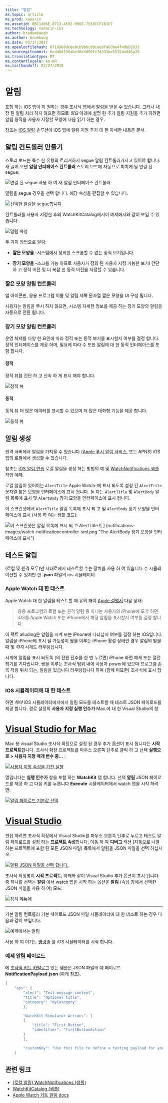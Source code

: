 ```yaml
---
title: "알림"
ms.topic: article
ms.prod: xamarin
ms.assetid: 0BC1306E-0713-4592-996E-7530CCF281E7
ms.technology: xamarin-ios
author: bradumbaugh
ms.author: brumbaug
ms.date: 03/17/2017
ms.openlocfilehash: 0f1d968dcee0cb9b6cd0cee8fa60be4f4dbb2833
ms.sourcegitcommit: 6cd40d190abe38edd50fc74331be15324a845a28
ms.translationtype: MT
ms.contentlocale: ko-KR
ms.lasthandoff: 02/27/2018
---
```

# <a name="notifications"></a>알림

포함 하는 iOS 앱이 지 원하는 경우 조사식 앱에서 알림을 받을 수 있습니다. 그러나 내장 된 알림 처리 하지 않으면 하므로 *필요* 아래에 설명 된 추가 알림 지원을 추가 하려면 알림 동작을 사용자 지정할 모양에 다음 읽기 하는 경우.

참조는 [iOS 알림](~/ios/platform/user-notifications/deprecated/index.md) 솔루션에 iOS 앱에 알림 지원 추가 대 한 자세한 내용은 문서.

## <a name="creating-notification-controllers"></a>알림 컨트롤러 만들기

스토리 보드는 특수 한 유형의 트리거하지 segue 알림 컨트롤러가지고 있어야 합니다. 새 끌어 오면 **알림 인터페이스 컨트롤러** 스토리 보드에 자동으로 미치게 될 연결 된 segue:

![](notifications-images/notification-storyboard1.png "연결 된 segue 사용 하 여 새 알림 인터페이스 컨트롤러")

알림을 segue 경우을 선택 합니다. 해당 속성을 편집할 수 있습니다.

![](notifications-images/notification-storyboard2.png "선택한 알림을 segue합니다")

컨트롤러를 사용자 지정한 후의 WatchKitCatalog에서이 예제에서와 같이 보일 수 있습니다.

![](notifications-images/notifications-segue.png "알림 속성")


두 가지 방법으로 알림:

- **짧은 모양을** -시스템에서 정의한 스크롤할 수 없는 정적 보기입니다.

- **장기 모양을** -스크롤 가능 하므로 사용자가 정의 된 사용자 지정 가능한 보기! 간단 하 고 정적 버전 및 더 복잡 한 동적 버전을 지정할 수 있습니다.

### <a name="short-look-notification-controller"></a>짧은 모양 알림 컨트롤러

앱 아이콘만, 응용 프로그램 이름 및 알림 제목 문자열 짧은 모양을 UI 구성 됩니다.

사용자는 알림을 무시 하지 않으면, 시스템 자세한 정보를 제공 하는 장기 모양의 알림을 자동으로 전환 됩니다.


### <a name="long-look-notification-controller"></a>장기 모양 알림 컨트롤러

운영 체제를 다양 한 요인에 따라 정적 또는 동적 보기를 표시할지 여부를 결정 합니다. 정적 인터페이스를 제공 하며, 필요에 따라 수 또한 알림에 대 한 동적 인터페이스를 포함 합니다.

#### <a name="static"></a>정적

정적 뷰를 간단 하 고 신속 하 게 표시 해야 합니다.

![](notifications-images/notification-static.png "정적 뷰")

#### <a name="dynamic"></a>동적

동적 뷰 더 많은 데이터를 표시할 수 있으며 더 많은 대화형 기능을 제공 합니다.

![](notifications-images/notification-dynamic.png "동적 뷰")


## <a name="generating-notifications"></a>알림 생성

원격 서버에서 알림을 가져올 수 있습니다 ([Apple 푸시 알림 서비스](https://developer.apple.com/library/ios/documentation/NetworkingInternet/Conceptual/RemoteNotificationsPG/Chapters/ApplePushService.html), 또는 APNS) iOS 앱의 로컬에서 생성할 수 있습니다.

참조는 [iOS 알림 연습](~/ios/platform/user-notifications/deprecated/local-notifications-in-ios-walkthrough.md) 로컬 알림을 생성 하는 방법의 예 및 [WatchNotifications 샘플](https://developer.xamarin.com/samples/monotouch/WatchKit/WatchNotifications/) 작업 예제.

로컬 알림이 있어야는 `AlertTitle` Apple Watch-에 표시 되도록 설정 된 `AlertTitle` 문자열 짧은 모양을 인터페이스에 표시 됩니다. 둘 다는 `AlertTitle` 및 `AlertBody` 알림 목록에 표시 및 `AlertBody` 장기 모양을 인터페이스에 표시 됩니다.

이 스크린샷에서 `AlertTitle` 알림 목록에 표시 되 고 및 `AlertBody` 장기 모양을 인터페이스에 표시 (사용 하 여는 [샘플 코드](https://developer.xamarin.com/samples/monotouch/WatchKit/WatchNotifications/)):

![](notifications-images/watch-notificationslist-sml.png "이 스크린샷은 알림 목록에 표시 되 고 AlertTitle") ![ ] (notifications-images/watch-notificationcontroller-sml.png "The AlertBody 장기 모양을 인터페이스에 표시")

## <a name="testing-notifications"></a>테스트 알림

(로컬 및 원격 모두)만 제대로에서 테스트할 수는 장치를 사용 하 여 있습니다 수 시뮬레이션할 수 있지만 한 **.json** 파일의 ios 시뮬레이터.

### <a name="testing-on-apple-watch"></a>Apple Watch 대 한 테스트

Apple Watch 대 한 알림을 테스트할 때 유의 해야 [Apple 설명서](https://developer.apple.com/library/ios/documentation/General/Conceptual/WatchKitProgrammingGuide/BasicSupport.html) 다음 상태:

> 응용 프로그램의 로컬 또는 원격 알림 중 하나는 사용자의 iPhone에 도착 하면 iOS를 Apple Watch 또는 iPhone에서 해당 알림을 표시할지 여부를 결정 합니다.

이 팩트 alluding은 알림을 시계 또는 iPhone에 나타날지 여부를 결정 하는 iOS입니다. 알림을 iPhone에 표시 될 가능성이 쌍을 이루는 iPhone 활성 상태인 경우 알림의 받을 때 및 *하지* 시계도 라우팅됩니다.

시계에 알림을 표시 되도록 (의 전원 단추를 한 번 누르면) iPhone 화면 해제 또는 절전 되기를 기다립니다. 쌍을 이루는 조사식 범위 내에 사용자 power에 있으며 프로그램 손목 착용 위치 되는, 알림을 있습니다 라우팅됩니다 하며 (함께 미묘한) 조사식에 표시 합니다.

### <a name="testing-on-the-ios-simulator"></a>IOS 시뮬레이터에 대 한 테스트

하면 *해야* iOS 시뮬레이터에서에서 알림 모드를 테스트할 때 테스트 JSON 페이로드를 제공 합니다. 경로 설정의 **사용자 지정 실행 인수가** Mac.에 대 한 Visual Studio의 창

# <a name="visual-studio-for-mactabvsmac"></a>[Visual Studio for Mac](#tab/vsmac)

Mac 용 visual Studio 조사식 확장으로 설정 된 경우 추가 옵션이 표시 됩니다는 **시작 프로젝트**합니다.
조사식 확장 프로젝트를 마우스 오른쪽 단추로 클릭 하 고 선택 **실행으로 > 사용자 지정 매개 변수 중...** :
    
[![](notifications-images/runwith-customparams-sml.png "사용자 지정 속성을 가진 실행")](notifications-images/runwith-customparams.png)
    
열립니다는 **실행 인수가** 창을 포함 하는 **WatchKit** 탭 합니다. 선택 **알림** JSON 페이로드를 제공 하 고 다음 키를 누릅니다 **Execute** 시뮬레이터에서 watch 앱을 시작 하려면:
    
[![](notifications-images/runwith-execargs-sml.png "알림 페이로드 기본값 선택")](notifications-images/runwith-execargs.png)

# <a name="visual-studiotabvswin"></a>[Visual Studio](#tab/vswin)

편집 하려면 조사식 확장에서 Visual Studio를 마우스 오른쪽 단추로 누르고 테스트 알림 페이로드를 설정 하는 **프로젝트 속성**합니다. 이동 하 여 **디버그** 섹션 (자동으로 나열 하는 프로젝트에 포함 된 모든 JSON 파일) 목록에서 알림을 JSON 파일을 선택 하십시오.
    
[![](notifications-images/runwith-execargs-sml-vs.png "알림 JSON 파일을 선택 합니다.")](notifications-images/runwith-execargs-vs.png)

조사식 확장명이 **시작 프로젝트**, 아래와 같이 Visual Studio 추가 옵션이 표시 됩니다. 중 하나를 선택는 **알림** 에서 watch 앱을 시작 하는 옵션을 **알림** (속성 창에서 선택한 JSON 파일을 사용 하 여) 모드:
    
![](notifications-images/runwith-vs.png "장치 메뉴에")

-----

기본 알림 컨트롤러 기본 페이로드 JSON 파일 시뮬레이터에 대 한 테스트 하는 경우 다음과 같이 보입니다.

![](notifications-images/notification-debug-sml.png "예제에서는 알림")

사용 하 여 이기도 [명령줄](~/ios/watchos/troubleshooting.md#command_line) 를 iOS 시뮬레이터를 시작 합니다.

### <a name="example-notification-payload"></a>예제 알림 페이로드

에 [조사식 키트 카탈로그](https://developer.xamarin.com/samples/monotouch/WatchKit/WatchKitCatalog/) 있는 샘플은 JSON 파일의 예 페이로드 **NotificationPayload.json** (아래 참조).

```csharp
{
    "aps": {
        "alert": "Test message content",
        "title": "Optional title",
        "category": "myCategory"
        },

        "WatchKit Simulator Actions": [
        {
            "title": "First Button",
            "identifier": "firstButtonAction"
        }
        ],

        "customKey": "Use this file to define a testing payload for your notifications. The aps dictionary specifies the category, alert text and title. The WatchKit Simulator Actions array can provide info for one or more action buttons in addition to the standard Dismiss button. Any other top level keys are custom payload. If you have multiple such JSON files in your project, you'll be able to choose between them in when selecting to debug the notification interface of your Watch App."
    }
```



## <a name="related-links"></a>관련 링크

- [(로컬 알림) WatchNotifications (샘플)](https://developer.xamarin.com/samples/monotouch/WatchKit/WatchNotifications/)
- [WatchKitCatalog (샘플)](https://developer.xamarin.com/samples/monotouch/WatchKit/WatchKitCatalog/)
- [Apple Watch 키트 알림 docs](https://developer.apple.com/library/ios/documentation/General/Conceptual/WatchKitProgrammingGuide/BasicSupport.html)
